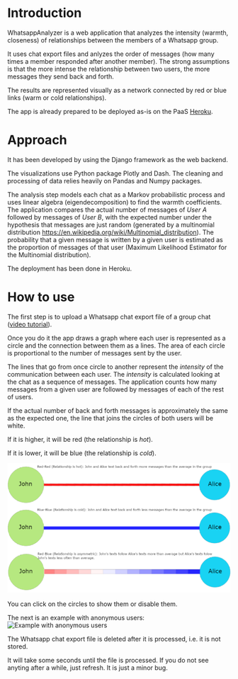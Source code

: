 # Introduction

WhatsappAnalyzer is a web application that analyzes the intensity (warmth, closeness) of relationships between the members of a Whatsapp group.

It uses chat export files and anlyzes the order of messages (how many times a member responded after another member). The strong assumptions is that the more intense the relationship between two users, the more messages they send back and forth.

The results are represented visually as a network connected by red or blue links (warm or cold relationships).

The app is already prepared to be deployed as-is on the PaaS [Heroku](https://www.heroku.com/).

# Approach

It has been developed by using the Django framework as the web backend.

The visualizations use Python package Plotly and Dash.
The cleaning and processing of data relies heavily on Pandas and Numpy packages.

The analysis step models each chat as a Markov probabilistic process and uses linear algebra (eigendecomposition) to find the warmth coefficients. The application compares the actual number of messages of _User A_ followed by messages of _User B_, with the expected number under the hypothesis that messages are just random (generated by a multinomial distribution https://en.wikipedia.org/wiki/Multinomial_distribution). The probability that a given message is written by a given user is estimated as the proportion of messages of that user (Maximum Likelihood Estimator for the Multinomial distribution).

The deployment has been done in Heroku.

# How to use

The first step is to upload a Whatsapp chat export file of a group chat ([video tutorial](https://www.youtube.com/watch?v=-Ald352nhao)).

Once you do it the app draws a graph where each user is represented as a circle and the connection between them as a lines.
The area of each circle is proportional to the number of messages sent by the user.

The lines that go from once circle to another represent the _intensity_ of the communication between each user. The _intensity_ is calculated looking at the chat as a sequence of messages. The application counts how many messages from a given user are followed by messages of each of the rest of users.

If the actual number of back and forth messages is approximately the same as the expected one, the line that joins the circles of both users will be white.

If it is higher, it will be red (the relationship is _hot_).

If it is lower, it will be blue (the relationship is _cold_).

![WhatsappGraphExplanation](sample_data/WhatsappGraphExplanation.png)

You can click on the circles to show them or disable them.

The next is an example with anonymous users:
![Example with anonymous users](sample_data/PutassosGráfico.png)

The Whatsapp chat export file is deleted after it is processed, i.e. it is not stored.

It will take some seconds until the file is processed.
If you do not see anyting after a while, just refresh. It is just a minor bug.
